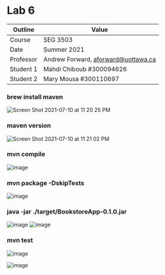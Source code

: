 # Lab 6

| Outline | Value |
| ------------- | ------------- |
| Course  | SEG 3503  |
| Date  | Summer 2021 |
| Professor  | Andrew Forward, aforward@uottawa.ca  |
| Student 1  | Mahdi Chiboub #300094626 |
| Student 2  | Mary Mousa #300110697  |


### brew install maven
![Screen Shot 2021-07-10 at 11 20 25 PM](https://user-images.githubusercontent.com/54963309/125312297-25e2ea80-e302-11eb-8232-317a41ac8f8b.jpg)

### maven version
![Screen Shot 2021-07-10 at 11 21 02 PM](https://user-images.githubusercontent.com/54963309/125312347-31ceac80-e302-11eb-9697-fc6381f9db7c.jpg)

### mvn compile
![image](https://user-images.githubusercontent.com/54963309/125313577-5b3c0800-e303-11eb-8f60-a2a57b1eee6d.png)

### mvn package -DskipTests
![image](https://user-images.githubusercontent.com/54963309/125313685-7ad33080-e303-11eb-9e6d-e29095bcf7fb.png)

### java -jar ./target/BookstoreApp-0.1.0.jar
![image](https://user-images.githubusercontent.com/54963309/125312960-c46f4b80-e302-11eb-8220-a537e319b428.png)
![image](https://user-images.githubusercontent.com/54963309/125313829-9e967680-e303-11eb-8702-ecdc4de8ad3e.png)

### mvn test
![image](https://user-images.githubusercontent.com/54963309/125313041-da7d0c00-e302-11eb-939f-07b433fc53cf.png)

![image](https://user-images.githubusercontent.com/54963309/125313100-e8cb2800-e302-11eb-80b0-b1842208ee51.png)

